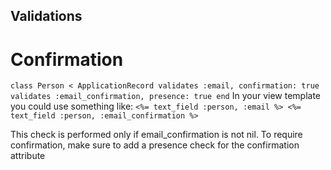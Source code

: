 ## Validations

# Confirmation
`class Person < ApplicationRecord
  validates :email, confirmation: true
  validates :email_confirmation, presence: true
end`
In your view template you could use something like:
`<%= text_field :person, :email %>
<%= text_field :person, :email_confirmation %>`

This check is performed only if email_confirmation is not nil. 
To require confirmation, make sure to add a presence check for the confirmation attribute
